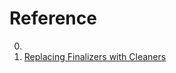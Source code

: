 # Reference

0. []()
0. [Replacing Finalizers with Cleaners](https://inside.java/2022/05/25/clean-cleaner/)


